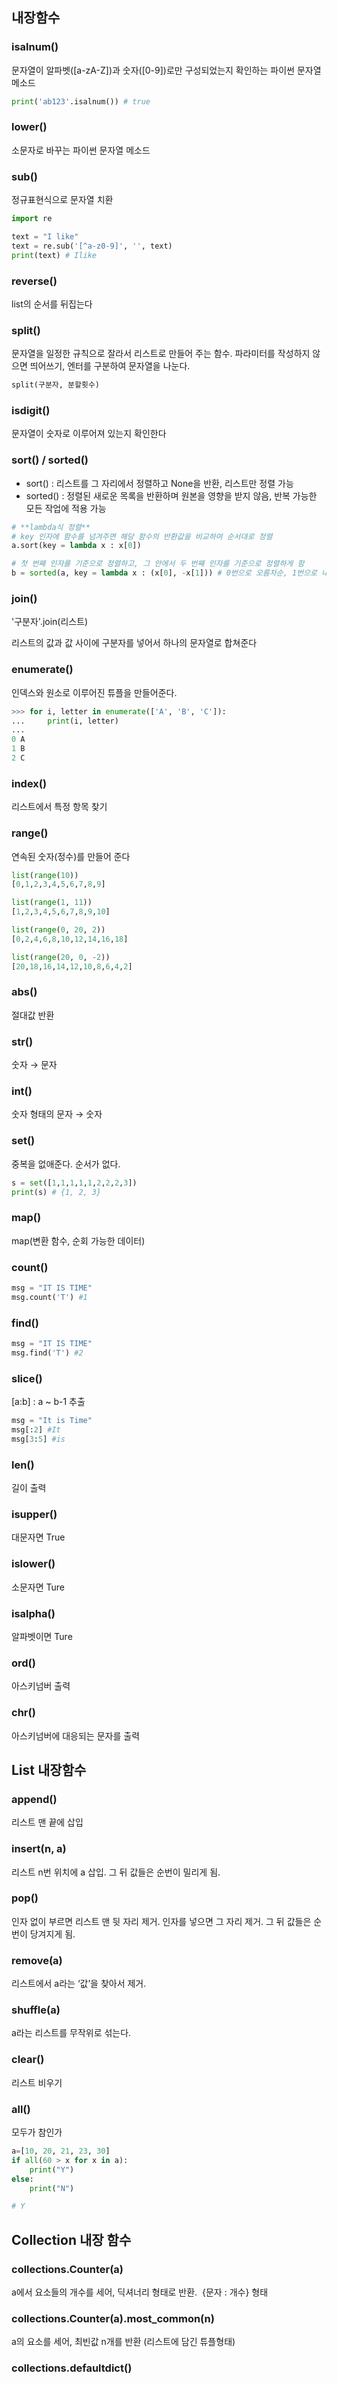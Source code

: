 ## 내장함수

### **isalnum()**

문자열이 알파벳([a-zA-Z])과 숫자([0-9])로만 구성되었는지 확인하는 파이썬 문자열 메소드

```python
print('ab123'.isalnum()) # true
```

### **lower()**

소문자로 바꾸는 파이썬 문자열 메소드

### sub()

정규표현식으로 문자열 치환

```python
import re

text = "I like"
text = re.sub('[^a-z0-9]', '', text)
print(text) # Ilike
```

### reverse()

list의 순서를 뒤집는다

### split()

문자열을 일정한 규칙으로 잘라서 리스트로 만들어 주는 함수. 파라미터를 작성하지 않으면 띄어쓰기, 엔터를 구분하여 문자열을 나눈다.

```python
split(구분자, 분할횟수)
```

### ****isdigit()****

문자열이 숫자로 이루어져 있는지 확인한다

### sort() / sorted()

- sort() : 리스트를 그 자리에서 정렬하고 None을 반환, 리스트만 정렬 가능
- sorted() : 정렬된 새로운 목록을 반환하며 원본을 영향을 받지 않음, 반복 가능한 모든 작업에 적용 가능

```python
# **lambda식 정렬**
# key 인자에 함수를 넘겨주면 해당 함수의 반환값을 비교하여 순서대로 정렬
a.sort(key = lambda x : x[0])

# 첫 번째 인자를 기준으로 정렬하고, 그 안에서 두 번째 인자를 기준으로 정렬하게 함
b = sorted(a, key = lambda x : (x[0], -x[1])) # 0번으로 오름차순, 1번으로 내림차순
```

### join()

'구분자'.join(리스트)

리스트의 값과 값 사이에 구분자를 넣어서 하나의 문자열로 합쳐준다

### enumerate()

인덱스와 원소로 이루어진 튜플을 만들어준다.

```python
>>> for i, letter in enumerate(['A', 'B', 'C']):
...     print(i, letter)
...
0 A
1 B
2 C
```

### **index()**

리스트에서 특정 항목 찾기

### range()

연속된 숫자(정수)를 만들어 준다

```python
list(range(10))
[0,1,2,3,4,5,6,7,8,9]

list(range(1, 11))
[1,2,3,4,5,6,7,8,9,10]

list(range(0, 20, 2))
[0,2,4,6,8,10,12,14,16,18]

list(range(20, 0, -2))
[20,18,16,14,12,10,8,6,4,2]
```

### abs()

절대값 반환

### str()

숫자 → 문자

### int()

숫자 형태의 문자 → 숫자

### set()

중복을 없애준다. 순서가 없다.

```python
s = set([1,1,1,1,1,2,2,2,3])
print(s) # {1, 2, 3}
```

### map()

map(변환 함수, 순회 가능한 데이터)

### count()

```python
msg = "IT IS TIME"
msg.count('T') #1
```

### find()

```python
msg = "IT IS TIME"
msg.find('T') #2
```

### slice()

[a:b] : a ~ b-1 추출

```python
msg = "It is Time"
msg[:2] #It
msg[3:5] #is
```

### len()

길이 출력

### isupper()

대문자면 True

### islower()

소문자면 Ture

### isalpha()

알파벳이면 Ture

### ord()

아스키넘버 출력

### chr()

아스키넘버에 대응되는 문자를 출력

## List 내장함수

### append()

리스트 맨 끝에 삽입

### insert(n, a)

리스트 n번 위치에 a 삽입. 그 뒤 값들은 순번이 밀리게 됨.

### pop()

인자 없이 부르면 리스트 맨 뒷 자리 제거. 인자를 넣으면 그 자리 제거. 그 뒤 값들은 순번이 당겨지게 됨.

### remove(a)

리스트에서 a라는 ‘값’을 찾아서 제거.

### shuffle(a)

a라는 리스트를 무작위로 섞는다.

### clear()

리스트 비우기

### all()

모두가 참인가

```python
a=[10, 20, 21, 23, 30]
if all(60 > x for x in a):
	print("Y")
else:
	print("N")

# Y
```

## Collection 내장 함수

### collections.Counter(a)

a에서 요소들의 개수를 세어, 딕셔너리 형태로 반환.  {문자 : 개수} 형태

### collections.Counter(a).most_common(n)

a의 요소를 세어, 최빈값 n개를 반환 (리스트에 담긴 튜플형태)

### **collections.defaultdict()**
